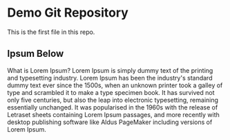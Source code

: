 # Demo Git Repository

This is the first file in this repo.

## Ipsum Below

What is Lorem Ipsum?
Lorem Ipsum is simply dummy text of the printing and typesetting industry. 
Lorem Ipsum has been the industry's standard dummy text ever since the 1500s, 
when an unknown printer took a galley of type and scrambled it to make a type 
specimen book. It has survived not only five centuries, but also the leap into
 electronic typesetting, remaining essentially unchanged. It was popularised in
 the 1960s with the release of Letraset sheets containing Lorem Ipsum passages, 
and more recently with desktop publishing software like Aldus PageMaker including 
versions of Lorem Ipsum.